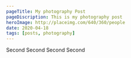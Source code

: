 ```yaml
---
pageTitle: My photography Post
pageDiscription: This is my photography post
heroImage: http://placeimg.com/640/360/people
date: 2020-04-18
tags: [posts, photography]
---
```


Second Second Second Second
